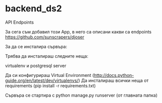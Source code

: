 # backend_ds2

API Endpoints

За сега съм добавил този App, в него са описани какви са endpoints
https://github.com/sunscrapers/djoser


За да се инсталира сървъра:

Трябва да инсталираш следните неща:

virtualenv
и
postgresql server


Да си конфигурираш Virtual Environment (http://docs.python-guide.org/en/latest/dev/virtualenvs/)
Да инсталираш всички неща от requirements (pip install -r requirements.txt)

Сървъра се стартира с python manage.py runserver (от главната папка)
